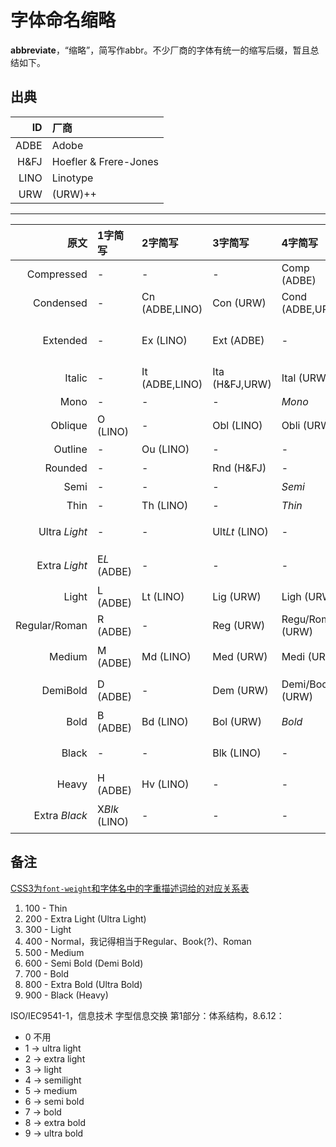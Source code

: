 # 字体命名缩略
**abbreviate**，“缩略”，简写作abbr。不少厂商的字体有统一的缩写后缀，暂且总结如下。

## 出典

|ID|厂商|
| -: | :- |
|ADBE|Adobe|
|H&FJ|Hoefler & Frere-Jones|
|LINO|Linotype|
|URW |(URW)++|

----

|原文|1字简写|2字简写|3字简写|4字简写|注释|
| -: | :- | :- | :- | :- | :- |
|Compressed|-|-|-|Comp (ADBE)|极窄|
|Condensed|-|Cn (ADBE,LINO)|Con (URW)|Cond (ADBE,URW)|窄|
|Extended|-|Ex (LINO)|Ext (ADBE)|-|宽,≈CSS3的expanded|
|Italic|-|It (ADBE,LINO)|Ita (H&FJ,URW)|Ital (URW)|意大利体|
|Mono|-|-|-|*Mono*|等宽|
|Oblique|O (LINO)|-|Obl (LINO)|Obli (URW)|倾斜体|
|Outline|-|Ou (LINO)|-|-|空心|
|Rounded|-|-|Rnd (H&FJ)|-|圆体|
|Semi|-|-|-|*Semi*|半~|
|Thin|-|Th (LINO)|-|*Thin*|极细,100|
|Ultra *Light*|-|-|Ult*Lt* (LINO)|-|特细,200,W1|
|Extra *Light*|E*L* (ADBE)|-|-|-|特细,200,W2|
|Light|L (ADBE)|Lt (LINO)|Lig (URW)|Ligh (URW)|细,300,W3|
|Regular/Roman|R (ADBE)|-|Reg (URW)|Regu/Roma (URW)|常规,400|
|Medium|M (ADBE)|Md (LINO)|Med (URW)|Medi (URW)|中粗,500,W5|
|DemiBold|D (ADBE)|-|Dem (URW)|Demi/Book (URW)|半粗,600,W6|
|Bold|B (ADBE)|Bd (LINO)|Bol (URW)|*Bold*|粗,700,W7|
|Black|-|-|Blk (LINO)|-|特粗/黑,900|
|Heavy|H (ADBE)|Hv (LINO)|-|-|特粗,900|
|Extra *Black*|X*Blk* (LINO)|-|-|-|特黑,1000?|

## 备注
[CSS3为`font-weight`和字体名中的字重描述词给的对应关系表](https://www.w3.org/TR/css-fonts-3/#font-weight-prop)
1. 100 - Thin
2. 200 - Extra Light (Ultra Light)
3. 300 - Light
4. 400 - Normal，我记得相当于Regular、Book(?)、Roman
5. 500 - Medium
6. 600 - Semi Bold (Demi Bold)
7. 700 - Bold
8. 800 - Extra Bold (Ultra Bold)
9. 900 - Black (Heavy)

ISO/IEC9541-1，信息技术 字型信息交换 第1部分：体系结构，8.6.12：
- 0 不用
- 1 → ultra light
- 2 → extra light
- 3 → light
- 4 → semilight
- 5 → medium
- 6 → semi bold
- 7 → bold
- 8 → extra bold
- 9 → ultra bold